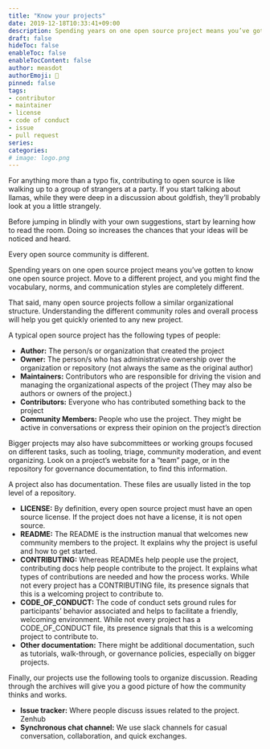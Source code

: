 ```yaml
---
title: "Know your projects"
date: 2019-12-18T10:33:41+09:00
description: Spending years on one open source project means you’ve gotten to know one open source project. Move to a different project, and you might find the vocabulary, norms, and communication styles are completely different.
draft: false
hideToc: false
enableToc: false
enableTocContent: false
author: measdot
authorEmoji: 🎅
pinned: false
tags:
- contributor
- maintainer
- license
- code of conduct
- issue
- pull request
series:
categories:
# image: logo.png
---
```


For anything more than a typo fix, contributing to open source is like walking up to a group of strangers at a party. If you start talking about llamas, while they were deep in a discussion about goldfish, they’ll probably look at you a little strangely.

Before jumping in blindly with your own suggestions, start by learning how to read the room. Doing so increases the chances that your ideas will be noticed and heard.

Every open source community is different.

Spending years on one open source project means you’ve gotten to know one open source project. Move to a different project, and you might find the vocabulary, norms, and communication styles are completely different.

That said, many open source projects follow a similar organizational structure. Understanding the different community roles and overall process will help you get quickly oriented to any new project.

A typical open source project has the following types of people:

- **Author:** The person/s or organization that created the project
- **Owner:** The person/s who has administrative ownership over the organization or repository (not always the same as the original author)
- **Maintainers:** Contributors who are responsible for driving the vision and managing the organizational aspects of the project (They may also be authors or owners of the project.)
- **Contributors:** Everyone who has contributed something back to the project
- **Community Members:** People who use the project. They might be active in conversations or express their opinion on the project’s direction

Bigger projects may also have subcommittees or working groups focused on different tasks, such as tooling, triage, community moderation, and event organizing. Look on a project’s website for a “team” page, or in the repository for governance documentation, to find this information.

A project also has documentation. These files are usually listed in the top level of a repository.

- **LICENSE:** By definition, every open source project must have an open source license. If the project does not have a license, it is not open source.
- **README:** The README is the instruction manual that welcomes new community members to the project. It explains why the project is useful and how to get started.
- **CONTRIBUTING:** Whereas READMEs help people use the project, contributing docs help people contribute to the project. It explains what types of contributions are needed and how the process works. While not every project has a CONTRIBUTING file, its presence signals that this is a welcoming project to contribute to.
- **CODE_OF_CONDUCT:** The code of conduct sets ground rules for participants’ behavior associated and helps to facilitate a friendly, welcoming environment. While not every project has a CODE_OF_CONDUCT file, its presence signals that this is a welcoming project to contribute to.
- **Other documentation:** There might be additional documentation, such as tutorials, walk-through, or governance policies, especially on bigger projects.

Finally, our projects use the following tools to organize discussion. Reading through the archives will give you a good picture of how the community thinks and works.

- **Issue tracker:** Where people discuss issues related to the project. Zenhub
- **Synchronous chat channel:** We use slack channels for casual conversation, collaboration, and quick exchanges.
